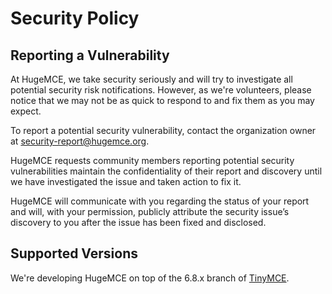 # Security Policy

## Reporting a Vulnerability

At HugeMCE, we take security seriously and will try to investigate all potential security risk notifications. However, as we're volunteers, please notice that we may not be as quick to respond to and fix them as you may expect.

To report a potential security vulnerability, contact the organization owner at <security-report@hugemce.org>.

HugeMCE requests community members reporting potential security vulnerabilities maintain the confidentiality of their report and discovery until we have investigated the issue and taken action to fix it.

HugeMCE will communicate with you regarding the status of your report and will, with your permission, publicly attribute the security issue’s discovery to you after the issue has been fixed and disclosed.

## Supported Versions

We're developing HugeMCE on top of the 6.8.x branch of [TinyMCE](https://github.com/tinymce/tinymce).

